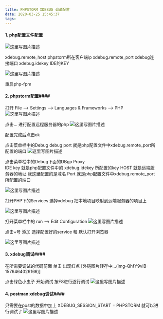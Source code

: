 ```yaml
---
title: PHPSTORM XDEBUG 调试配置
date: 2020-03-25 15:45:37
tags:
---
```


#### 1.  php配置文件配置

![这里写图片描述](https://imgconvert.csdnimg.cn/aHR0cDovL2ltZy5ibG9nLmNzZG4ubmV0LzIwMTcxMTI3MTQzNTAyMTEx?x-oss-process=image/format,png)   
 
 xdebug.remote_host  phpstorm所在客户端ip
 xdebug.remote_port  xdebug连接端口
 xdebug.idekey   IDE的KEY 

<!-- more -->
 
 ![这里写图片描述](https://imgconvert.csdnimg.cn/aHR0cDovL2ltZy5ibG9nLmNzZG4ubmV0LzIwMTcxMTI3MTUxODA4MjEy?x-oss-process=image/format,png)
 
 重启php-fpm
#### 2.  phpstorm配置####
打开 File --> Settings --> Languages & Frameworks --> PHP
![这里写图片描述](https://imgconvert.csdnimg.cn/aHR0cDovL2ltZy5ibG9nLmNzZG4ubmV0LzIwMTcxMTI3MTQ0NjA0NDM1?x-oss-process=image/format,png)  

点击...  进行配置远程服务器的php
![这里写图片描述](https://imgconvert.csdnimg.cn/aHR0cDovL2ltZy5ibG9nLmNzZG4ubmV0LzIwMTcxMTI3MTUyMDA4NDYw?x-oss-process=image/format,png)

配置完成后点击ok

点击菜单栏中的Debug   debug port 就是php配置文件中xdebug.remote_port所配置的端口
![这里写图片描述](https://imgconvert.csdnimg.cn/aHR0cDovL2ltZy5ibG9nLmNzZG4ubmV0LzIwMTcxMTI3MTQ1MTMyNzE5?x-oss-process=image/format,png) 


点击菜单栏中的Debug下面的DBgp Proxy  
IDE key  就是php配置文件中的 xdebug.idekey 所配置的key
HOST  就是远端服务器的地址 我这里配置的是域名
Port 就是php配置文件中xdebug.remote_port所配置的端口

![这里写图片描述](https://imgconvert.csdnimg.cn/aHR0cDovL2ltZy5ibG9nLmNzZG4ubmV0LzIwMTcxMTI3MTQ1NTE3NTI1?x-oss-process=image/format,png)  

打开PHP下的Services  选择xdebug  把本地项目映射到远端服务器的项目上

![这里写图片描述](https://imgconvert.csdnimg.cn/aHR0cDovL2ltZy5ibG9nLmNzZG4ubmV0LzIwMTcxMTI3MTQ1OTQwNDA1?x-oss-process=image/format,png)


打开菜单栏中的 run --> Edit Configuration
![这里写图片描述](https://imgconvert.csdnimg.cn/aHR0cDovL2ltZy5ibG9nLmNzZG4ubmV0LzIwMTcxMTI3MTUwMjExMDc0?x-oss-process=image/format,png)  

点击+号  添加   选择配置好的service 和 默认打开浏览器

![这里写图片描述](https://imgconvert.csdnimg.cn/aHR0cDovL2ltZy5ibG9nLmNzZG4ubmV0LzIwMTcxMTI3MTUwNDI1MDA1?x-oss-process=image/format,png)  

#### 3.  xdebug调试####
在所需要调试的代码前面 单击 出现红点
[外链图片转存中...(img-QhfY9vIB-1576464026166)]  

点击绿色小虫子  开始调试   按F8进行逐行调试
![这里写图片描述](https://imgconvert.csdnimg.cn/aHR0cDovL2ltZy5ibG9nLmNzZG4ubmV0LzIwMTcxMTI3MTUwODM5NzY0?x-oss-process=image/format,png)  
  
#### 4.  postman xdebug调试####

只需要在post的数据中加上  XDEBUG_SESSION_START = PHPSTORM 就可以进行调试了
 ![这里写图片描述](https://imgconvert.csdnimg.cn/aHR0cDovL2ltZy5ibG9nLmNzZG4ubmV0LzIwMTcxMTI3MTUxMzQ5NTYx?x-oss-process=image/format,png)